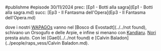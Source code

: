 #publishme #episode 30/11/2024
prec: [Ep1 - Botti alla sagra](Ep1 - Botti alla sagra.md)
succ: [Ep3 - Il Fantasma dell'Opera](Ep3 - Il Fantasma dell'Opera.md)

dove i nostri [WAPAGOs](../people/wapagos/WAPAGOs.md) vanno nel [Bosco di Evostadt](../../not found), schivano un Orsogufo e delle Arpie, e infine si menano con [Kandiaru](../people/bigshots/Kandiaru.md). [Nori](../people/raps_vess/Nori.md) presta aiuto. Con lei [Gael](../../not found) e [Calvin Baladon](../people/raps_vess/Calvin Baladon.md). 